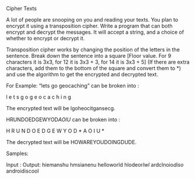 Cipher Texts

A lot of people are snooping on you and reading your texts. You plan to encrypt it using a transposition cipher. Write a program that can both encrypt and decrypt the messages. It will accept a string, and a choice of whether to encrypt or decrypt it. 

Transposition cipher works by changing the position of the letters in the sentence. Break down the sentence into a square [Floor value. For 9 characters it is 3x3, for 12 it is 3x3 + 3, for 14 it is 3x3 + 5] (If there are extra characters, add them to the bottom of the square and convert them to *) and use the algorithm to get the encrypted and decrypted text.

For Example:
“lets go geocaching” can be broken into :

l e t s
g o g e 
o c a c 
h i n g

The encrypted text will be lgoheocitgansecg.

HRUNDOEDGEWYOD*AOIU* can be broken into :

H R U N D
O E D G E
W Y O D *
A O I U *

The decrypted text will be HOWAREYOUDOINGDUDE.

Samples:

Input : 				Output:
hiemanshu				hmsianenu
helloworld				hlodeor*lwl*
ardclnoio*diso*				androidiscool


